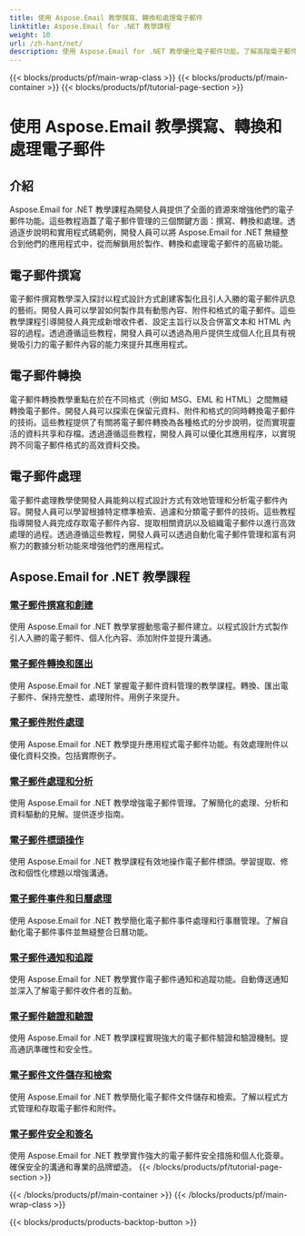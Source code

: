 ```yaml
---
title: 使用 Aspose.Email 教學撰寫、轉換和處理電子郵件
linktitle: Aspose.Email for .NET 教學課程
weight: 10
url: /zh-hant/net/
description: 使用 Aspose.Email for .NET 教學優化電子郵件功能。了解高階電子郵件管理的撰寫、轉換和處理。
---
```


{{< blocks/products/pf/main-wrap-class >}}
{{< blocks/products/pf/main-container >}}
{{< blocks/products/pf/tutorial-page-section >}}

# 使用 Aspose.Email 教學撰寫、轉換和處理電子郵件


## 介紹

Aspose.Email for .NET 教學課程為開發人員提供了全面的資源來增強他們的電子郵件功能。這些教程涵蓋了電子郵件管理的三個關鍵方面：撰寫、轉換和處理。透過逐步說明和實用程式碼範例，開發人員可以將 Aspose.Email for .NET 無縫整合到他們的應用程式中，從而解鎖用於製作、轉換和處理電子郵件的高級功能。

## 電子郵件撰寫

電子郵件撰寫教學深入探討以程式設計方式創建客製化且引人入勝的電子郵件訊息的藝術。開發人員可以學習如何製作具有動態內容、附件和格式的電子郵件。這些教學課程引導開發人員完成新增收件者、設定主旨行以及合併富文本和 HTML 內容的過程。透過遵循這些教程，開發人員可以透過為用戶提供生成個人化且具有視覺吸引力的電子郵件內容的能力來提升其應用程式。

## 電子郵件轉換

電子郵件轉換教學重點在於在不同格式（例如 MSG、EML 和 HTML）之間無縫轉換電子郵件。開發人員可以探索在保留元資料、附件和格式的同時轉換電子郵件的技術。這些教程提供了有關將電子郵件轉換為各種格式的分步說明，從而實現靈活的資料共享和存檔。透過遵循這些教程，開發人員可以優化其應用程序，以實現跨不同電子郵件格式的高效資料交換。

## 電子郵件處理

電子郵件處理教學使開發人員能夠以程式設計方式有效地管理和分析電子郵件內容。開發人員可以學習根據特定標準檢索、過濾和分類電子郵件的技術。這些教程指導開發人員完成存取電子郵件內容、提取相關資訊以及組織電子郵件以進行高效處理的過程。透過遵循這些教程，開發人員可以透過自動化電子郵件管理和富有洞察力的數據分析功能來增強他們的應用程式。

## Aspose.Email for .NET 教學課程
### [電子郵件撰寫和創建](./email-composition-and-creation/)
使用 Aspose.Email for .NET 教學掌握動態電子郵件建立。以程式設計方式製作引人入勝的電子郵件、個人化內容、添加附件並提升溝通。
### [電子郵件轉換和匯出](./email-conversion-and-export/)
使用 Aspose.Email for .NET 掌握電子郵件資料管理的教學課程。轉換、匯出電子郵件、保持完整性、處理附件。用例子來提升。
### [電子郵件附件處理](./email-attachment-handling/)
使用 Aspose.Email for .NET 教學提升應用程式電子郵件功能。有效處理附件以優化資料交換。包括實際例子。
### [電子郵件處理和分析](./email-processing-and-analysis/)
使用 Aspose.Email for .NET 教學增強電子郵件管理。了解簡化的處理、分析和資料驅動的見解。提供逐步指南。
### [電子郵件標頭操作](./email-header-manipulation/)
使用 Aspose.Email for .NET 教學課程有效地操作電子郵件標頭。學習提取、修改和個性化標題以增強溝通。
### [電子郵件事件和日曆處理](./email-event-and-calendar-handling/)
使用 Aspose.Email for .NET 教學簡化電子郵件事件處理和行事曆管理。了解自動化電子郵件事件並無縫整合日曆功能。
### [電子郵件通知和追蹤](./email-notification-and-tracking/)
使用 Aspose.Email for .NET 教學實作電子郵件通知和追蹤功能。自動傳送通知並深入了解電子郵件收件者的互動。
### [電子郵件驗證和驗證](./email-validation-and-verification/)
使用 Aspose.Email for .NET 教學課程實現強大的電子郵件驗證和驗證機制。提高通訊準確性和安全性。
### [電子郵件文件儲存和檢索](./email-file-storage-and-retrieval/)
使用 Aspose.Email for .NET 教學簡化電子郵件文件儲存和檢索。了解以程式方式管理和存取電子郵件和附件。
### [電子郵件安全和簽名](./email-security-and-signatures/)
使用 Aspose.Email for .NET 教學實作強大的電子郵件安全措施和個人化簽章。確保安全的溝通和專業的品牌塑造。
{{< /blocks/products/pf/tutorial-page-section >}}

{{< /blocks/products/pf/main-container >}}
{{< /blocks/products/pf/main-wrap-class >}}

{{< blocks/products/products-backtop-button >}}
